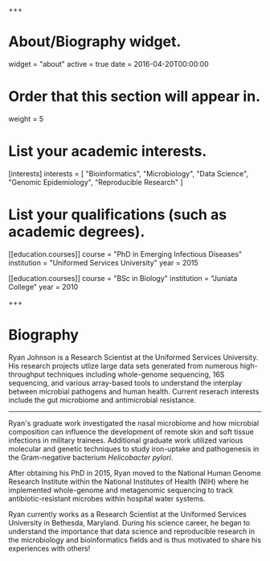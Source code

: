 +++
# About/Biography widget.
widget = "about"
active = true
date = 2016-04-20T00:00:00

# Order that this section will appear in.
weight = 5

# List your academic interests.
[interests]
  interests = [
    "Bioinformatics",
    "Microbiology",
    "Data Science",
    "Genomic Epidemiology",
    "Reproducible Research"
  ]

# List your qualifications (such as academic degrees).
[[education.courses]]
  course = "PhD in Emerging Infectious Diseases"
  institution = "Uniformed Services University"
  year = 2015

[[education.courses]]
  course = "BSc in Biology"
  institution = "Juniata College"
  year = 2010
 
+++

# Biography

Ryan Johnson is a Research Scientist at the Uniformed Services University. His research projects utlize large data sets generated from numerous high-throughput techniques including whole-genome sequencing, 16S sequencing, and various array-based tools to understand the interplay between microbial pathogens and human health. Current reserach interests include the gut microbiome and antimicrobial resistance.

-------------------

Ryan's graduate work investigated the nasal microbiome and how microbial composition can influence the development of remote skin and soft tissue infections in military trainees. Additional graduate work utilized various molecular and genetic techniques to study iron-uptake and pathogenesis in the Gram-negative bacterium _Helicobacter pylori_.

After obtaining his PhD in 2015, Ryan moved to the National Human Genome Research Institute within the National Institutes of Health (NIH) where he implemented whole-genome and metagenomic sequencing to track antibiotic-resistant microbes within hospital water systems.

Ryan currently works as a Research Scientist at the Uniformed Services University in Bethesda, Maryland. During his science career, he began to understand the importance that data science and reproducible research in the microbiology and bioinformatics fields and is thus motivated to share his experiences with others!

